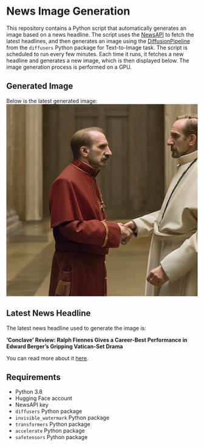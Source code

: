 # News Image Generation
This repository contains a Python script that automatically generates an image based on a news headline. The script uses the [NewsAPI](https://newsapi.org/) to fetch the latest headlines, and then generates an image using the [DiffusionPipeline](https://github.com/huggingface/diffusers) from the `diffusers` Python package for Text-to-Image task.
The script is scheduled to run every few minutes. Each time it runs, it fetches a new headline and generates a new image, which is then displayed below. The image generation process is performed on a GPU.

## Generated Image
Below is the latest generated image:
![Generated Image](image.png)

## Latest News Headline
The latest news headline used to generate the image is:

**‘Conclave’ Review: Ralph Fiennes Gives a Career-Best Performance in Edward Berger’s Gripping Vatican-Set Drama**

You can read more about it [here](https://news.google.com/rss/articles/CBMirwFBVV95cUxOck5WUVVWNFkxT3pzRFFkOU9RbTNYbUhSd1VUWW5TYzZEcFZEeDJJRDFKVHRPN29FeVlGNXl0ejRLend5NDFFODR4YkREa0J2TkVwa3JiOVpsUzZQbkh5WkUwQXdTOHdiQmJjRmU5V2xYNkI3b2ExeXRZS1FuRmwzRi1FcUlWU0FxS28zTkRsMjNERjBXTUI4RGtiYkN2cXRfVmlmTXF1X1ZfczFyX0R3?oc=5).

## Requirements
- Python 3.8
- Hugging Face account
- NewsAPI key
- `diffusers` Python package
- `invisible_watermark` Python package
- `transformers` Python package
- `accelerate` Python package
- `safetensors` Python package
